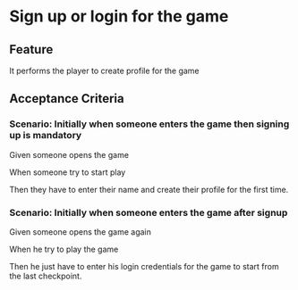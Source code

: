 # Sign up or login for the game

## Feature

It performs the player to create profile for the game

## Acceptance Criteria

### Scenario: Initially when someone enters the game then signing up is mandatory

  Given someone opens the game

  When someone try to start play

  Then they have to enter their name and create their profile for the first time.

### Scenario: Initially when someone enters the game after signup

Given someone opens the game again

When he try to play the game

Then he just have to enter his login credentials for the game to start
from the last checkpoint.
